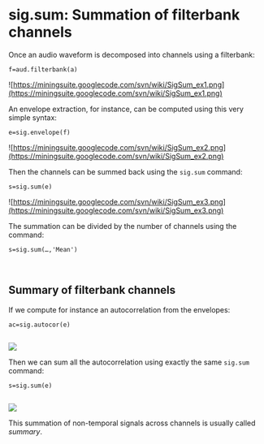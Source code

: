# sig.sum: Summation of filterbank channels #

Once an audio waveform is decomposed into channels using a filterbank:
```
f=aud.filterbank(a)
```

![https://miningsuite.googlecode.com/svn/wiki/SigSum_ex1.png](https://miningsuite.googlecode.com/svn/wiki/SigSum_ex1.png)

An envelope extraction, for instance, can be computed using this very simple syntax:
```
e=sig.envelope(f)
```

![https://miningsuite.googlecode.com/svn/wiki/SigSum_ex2.png](https://miningsuite.googlecode.com/svn/wiki/SigSum_ex2.png)

Then the channels can be summed back using the `sig.sum` command:
```
s=sig.sum(e)
```

![https://miningsuite.googlecode.com/svn/wiki/SigSum_ex3.png](https://miningsuite.googlecode.com/svn/wiki/SigSum_ex3.png)

The summation can be divided by the number of channels using the command:
```
s=sig.sum(…,'Mean')
```

<br>
<h2>Summary of filterbank channels</h2>

If we compute for instance an autocorrelation from the envelopes:<br>
<pre><code>ac=sig.autocor(e)<br>
</code></pre>

<img src='https://miningsuite.googlecode.com/svn/wiki/SigSum_ex4.png' />

Then we can sum all the autocorrelation using exactly the same <code>sig.sum</code> command:<br>
<pre><code>s=sig.sum(e)<br>
</code></pre>

<img src='https://miningsuite.googlecode.com/svn/wiki/SigSum_ex5.png' />

This summation of non-temporal signals across channels is usually called <i>summary</i>.